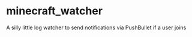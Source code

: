 # minecraft_watcher
A silly little log watcher to send notifications via PushBullet if a user joins
